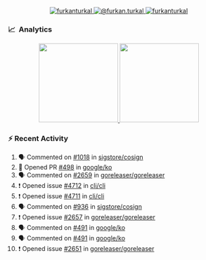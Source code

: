 <p align="center">
  <a href="https://linkedin.com/in/furkanturkal" target="blank">
    <img src="https://img.shields.io/badge/linkedin-%230077B5.svg?&style=for-the-badge&logo=linkedin&logoColor=white" alt="furkanturkal" />
  </a>
  <a href="https://medium.com/@furkan.turkal" target="blank">
    <img src="https://img.shields.io/badge/medium-%2312100E.svg?&style=for-the-badge&logo=medium&logoColor=white" alt="@furkan.turkal" />
  </a>
  <a href="https://twitter.com/furkanturkaI" target="blank">
    <img src="https://img.shields.io/badge/Twitter-1DA1F2?style=for-the-badge&logo=twitter&logoColor=white" alt="furkanturkaI" />
  </a>
</p>

### 📈 &nbsp;Analytics

<p align="center">
  <a href="https://github.com/bufgix">
    <img height="180em" src="https://github-readme-stats-eight-theta.vercel.app/api?username=Dentrax&show_icons=true&theme=algolia&include_all_commits=true&count_private=true&line_height=26"/>
    <img height="180em" src="https://github-readme-stats-eight-theta.vercel.app/api/top-langs/?username=Dentrax&layout=compact&langs_count=8&theme=algolia&line_height=26"/>
  </a>
</p>

### :zap: Recent Activity

<!--START_SECTION:activity-->
1. 🗣 Commented on [#1018](https://github.com/sigstore/cosign/issues/1018) in [sigstore/cosign](https://github.com/sigstore/cosign)
2. 💪 Opened PR [#498](https://github.com/google/ko/pull/498) in [google/ko](https://github.com/google/ko)
3. 🗣 Commented on [#2659](https://github.com/goreleaser/goreleaser/issues/2659) in [goreleaser/goreleaser](https://github.com/goreleaser/goreleaser)
4. ❗️ Opened issue [#4712](https://github.com/cli/cli/issues/4712) in [cli/cli](https://github.com/cli/cli)
5. ❗️ Opened issue [#4711](https://github.com/cli/cli/issues/4711) in [cli/cli](https://github.com/cli/cli)
6. 🗣 Commented on [#936](https://github.com/sigstore/cosign/issues/936) in [sigstore/cosign](https://github.com/sigstore/cosign)
7. ❗️ Opened issue [#2657](https://github.com/goreleaser/goreleaser/issues/2657) in [goreleaser/goreleaser](https://github.com/goreleaser/goreleaser)
8. 🗣 Commented on [#491](https://github.com/google/ko/issues/491) in [google/ko](https://github.com/google/ko)
9. 🗣 Commented on [#491](https://github.com/google/ko/issues/491) in [google/ko](https://github.com/google/ko)
10. ❗️ Opened issue [#2651](https://github.com/goreleaser/goreleaser/issues/2651) in [goreleaser/goreleaser](https://github.com/goreleaser/goreleaser)
<!--END_SECTION:activity-->
